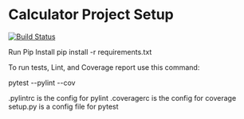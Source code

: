 # Calculator Project Setup
[![Build Status](https://app.travis-ci.com/rutujab006/calc2.svg?branch=refractor_3)](https://app.travis-ci.com/rutujab006/calc2)

Run Pip Install
pip install -r requirements.txt

To run tests, Lint, and Coverage report use this command:

pytest  --pylint --cov

.pylintrc is the config for pylint
.coveragerc is the config for coverage
setup.py is a config file for pytest
